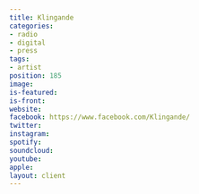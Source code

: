 ```yaml
---
title: Klingande
categories:
- radio
- digital
- press
tags:
- artist
position: 185
image: 
is-featured: 
is-front: 
website: 
facebook: https://www.facebook.com/Klingande/
twitter: 
instagram: 
spotify: 
soundcloud: 
youtube: 
apple: 
layout: client
---
```


